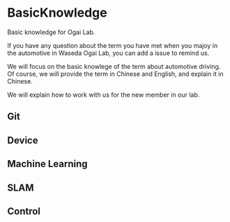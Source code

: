 # BasicKnowledge
Basic knowledge for Ogai Lab.

If you have any question about the term you have met when you majoy in the automotive in Waseda Ogai Lab, you can add a issue to remind us.  

We will focus on the basic knowlege of the term about automotive driving. Of course, we will provide the term in Chinese and English, and explain it in Chinese.

We will explain how to work with us for the new member in our lab. 

## Git
## Device

## Machine Learning



## SLAM


## Control


